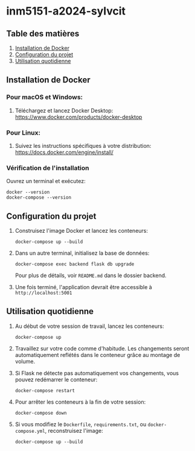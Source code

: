 # inm5151-a2024-sylvcit

## Table des matières

1. [Installation de Docker](#installation-de-docker)
2. [Configuration du projet](#configuration-du-projet)
3. [Utilisation quotidienne](#utilisation-quotidienne)

## Installation de Docker

### Pour macOS et Windows:

1. Téléchargez et lancez Docker Desktop:
   https://www.docker.com/products/docker-desktop

### Pour Linux:

1. Suivez les instructions spécifiques à votre distribution: https://docs.docker.com/engine/install/

### Vérification de l'installation

Ouvrez un terminal et exécutez:

```
docker --version
docker-compose --version
```

## Configuration du projet

1. Construisez l'image Docker et lancez les conteneurs:

   ```
   docker-compose up --build
   ```

2. Dans un autre terminal, initialisez la base de données:

   ```
   docker-compose exec backend flask db upgrade
   ```

   Pour plus de détails, voir `README.md` dans le dossier backend.

3. Une fois terminé, l'application devrait être accessible à `http://localhost:5001`

## Utilisation quotidienne

1. Au début de votre session de travail, lancez les conteneurs:

   ```
   docker-compose up
   ```

2. Travaillez sur votre code comme d'habitude. Les changements seront automatiquement reflétés dans le conteneur grâce au montage de volume.

3. Si Flask ne détecte pas automatiquement vos changements, vous pouvez redémarrer le conteneur:

   ```
   docker-compose restart
   ```

4. Pour arrêter les conteneurs à la fin de votre session:

   ```
   docker-compose down
   ```

5. Si vous modifiez le `Dockerfile`, `requirements.txt`, ou `docker-compose.yml`, reconstruisez l'image:
   ```
   docker-compose up --build
   ```
